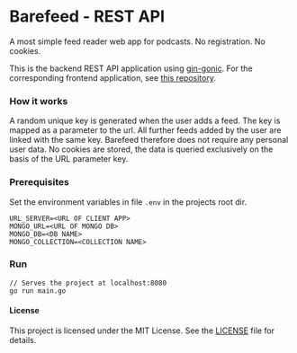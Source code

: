 # Barefeed - REST API
A most simple feed reader web app for podcasts. No registration. No cookies.

This is the backend REST API application using [gin-gonic](https://github.com/gin-gonic/gin).
For the corresponding frontend application, see [this repository](https://github.com/cdrcqnts/barefeed).

### How it works
A random unique key is generated when the user adds a feed.
The key is mapped as a parameter to the url. All further feeds added by the user are linked with the same key.
Barefeed therefore does not require any personal user data. 
No cookies are stored, the data is queried exclusively on the basis of the URL parameter key.

### Prerequisites
Set the environment variables in file `.env` in the projects root dir.
```
URL_SERVER=<URL OF CLIENT APP>
MONGO_URL=<URL OF MONGO DB>
MONGO_DB=<DB NAME>
MONGO_COLLECTION=<COLLECTION NAME>
```


### Run
```
// Serves the project at localhost:8080
go run main.go 
```

#### License
This project is licensed under the MIT License. See the [LICENSE](https://github.com/cdrcqnts/barefeed/blob/master/LICENSE) file for details.